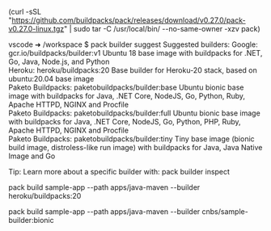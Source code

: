 (curl -sSL "https://github.com/buildpacks/pack/releases/download/v0.27.0/pack-v0.27.0-linux.tgz" | sudo tar -C /usr/local/bin/ --no-same-owner -xzv pack)

vscode ➜ /workspace $ pack builder suggest
Suggested builders:
        Google:                gcr.io/buildpacks/builder:v1      Ubuntu 18 base image with buildpacks for .NET, Go, Java, Node.js, and Python                                                      
        Heroku:                heroku/buildpacks:20              Base builder for Heroku-20 stack, based on ubuntu:20.04 base image                                                                
        Paketo Buildpacks:     paketobuildpacks/builder:base     Ubuntu bionic base image with buildpacks for Java, .NET Core, NodeJS, Go, Python, Ruby, Apache HTTPD, NGINX and Procfile          
        Paketo Buildpacks:     paketobuildpacks/builder:full     Ubuntu bionic base image with buildpacks for Java, .NET Core, NodeJS, Go, Python, PHP, Ruby, Apache HTTPD, NGINX and Procfile     
        Paketo Buildpacks:     paketobuildpacks/builder:tiny     Tiny base image (bionic build image, distroless-like run image) with buildpacks for Java, Java Native Image and Go                

Tip: Learn more about a specific builder with:
        pack builder inspect <builder-image>



pack build sample-app --path apps/java-maven --builder heroku/buildpacks:20


pack build sample-app --path apps/java-maven --builder cnbs/sample-builder:bionic




